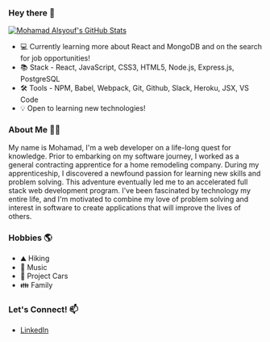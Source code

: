 ### Hey there 👋

[![Mohamad Alsyouf's GitHub Stats](https://github-readme-stats.vercel.app/api?username=MohamadAlsyouf&hide=contribs,stars&theme=blueberry)](https://github.com/MohamadAlsyouf/github-readme-stats)

* 💻 Currently learning more about React and MongoDB and on the search for job opportunities!
* 📚 Stack - React, JavaScript, CSS3, HTML5, Node.js, Express.js, PostgreSQL
* 🛠️ Tools - NPM, Babel, Webpack, Git, Github, Slack, Heroku, JSX, VS Code
* 💡 Open to learning new technologies!

### About Me 👨‍💻

My name is Mohamad, I'm a web developer on a life-long quest for knowledge. Prior to embarking on my software journey, I worked as a general contracting apprentice for a home remodeling company. During my apprenticeship, I discovered a newfound passion for learning new skills and problem solving. This adventure eventually led me to an accelerated full stack web development program. I've been fascinated by technology my entire life, and I'm motivated to combine my love of problem solving and interest in software to create applications that will improve the lives of others.

### Hobbies :earth_americas:

* ⛰️ Hiking
* :musical_note: Music
* 🚗 Project Cars
* :family: Family

### Let's Connect! 📫
* [LinkedIn](https://www.linkedin.com/in/mohamad-alsyouf/)
